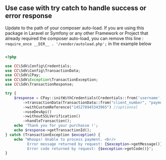 ## Use case with try catch to handle success or error response

Update to the path of your composer auto-load. If you are using this package in Laravel or Symfony or any other
Framework or Project that already required the composer auto-load, you can remove this
line : ```require_once __DIR__ . '/vendor/autoload.php';```  in the example below

```php

<?php

use CC\Sdk\Config\Credentials;
use CC\Sdk\Config\TransactionData;
use CC\Sdk\CPay;
use CC\Sdk\Exception\TransactionException;
use CC\Sdk\TransactionResponse;

try {
    $response = CPay::initWithCredentials(Credentials::from('username', 'password', 'merchant_number'))
        ->transactionData(TransactionData::from("client_number", "payment_amount", "otp_code"))
        ->withCustomReference("145278945343965") //optionnal
        ->useDevApi()
        ->withoutSSLVerification()
        ->handleTransaction();
    echo 'Thank you for your purchasse !';
    echo $response->getTransactionId();
} catch (TransactionException $exception) {
    echo "Whoops! Unable to process payment. <br/> 
          Error message returned by request: {$exception->getMessage()}. <br/>
          Error code returned by request: {$exception->getCode()}";
}

```
